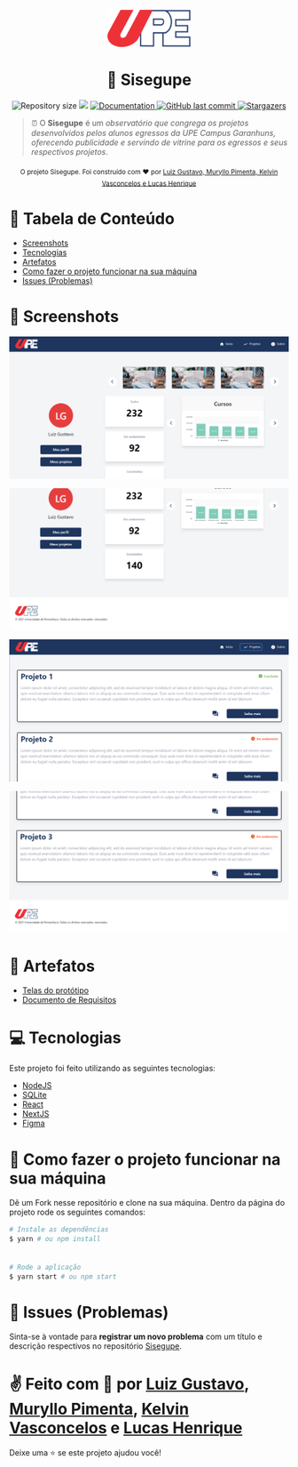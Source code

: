 <p align="center">
   <img src="./.github/logo-upe.png" width="150"/>
</p>

<h1 align="center"> 🔖 Sisegupe </h1>

<p align="center">
  <img alt="Repository size" src="https://img.shields.io/github/repo-size/MurylloEx/Sisegupe?color=0853c4">

  <img src="https://img.shields.io/badge/version-1.0.0-0853c4.svg?cacheSeconds=2592000" />
  <a href="https://github.com/MurylloEx/Sisegupe/#readme">
    <img alt="Documentation" src="https://img.shields.io/badge/documentation-yes-0853c4.svg" target="_blank" />
  </a>
   <a href="https://github.com/MurylloEx/Sisegupe/commits/master">
      <img alt="GitHub last commit" src="https://img.shields.io/github/last-commit/MurylloEx/Sisegupe?color=0853c4">
  </a>
   <a href="https://github.com/MurylloEx/Sisegupe/stargazers">
      <img alt="Stargazers" src="https://img.shields.io/github/stars/MurylloEx/Sisegupe?color=0853c4&logo=github">
   </a>
</p>

> ⏰ O **Sisegupe** é um _observatório que congrega os projetos desenvolvidos pelos alunos egressos da UPE Campus Garanhuns, oferecendo publicidade e servindo de vitrine para os egressos e seus respectivos projetos_.

<div align="center">
  <sub>O projeto Sisegupe. Foi construído com ❤︎ por
    <a href="https://github.com/tonicprism">Luiz Gustavo, </a>
    <a href="https://github.com/MurylloEx">Muryllo Pimenta, </a>
    <a href="https://github.com/KelvinVasconcelos">Kelvin Vasconcelos </a>
    <a href="https://github.com/Wolf-gangSE">e Lucas Henrique</a>
  </sub>
</div>

# :pushpin: Tabela de Conteúdo

- [Screenshots](#camera_flash-screenshots)
- [Tecnologias](#computer-technologies)
- [Artefatos](#monocle_face-artefatos)
- [Como fazer o projeto funcionar na sua máquina](#construction_worker-how-to-run)
- [Issues (Problemas)](#bug-issues)

# 📸 Screenshots

<p align="center">
   <img src="./.github/screenshots/home-1.png" />
</p>
<p align="center">
   <img src="./.github/screenshots/home-2.png" />
</p>
<p align="center">
   <img src="./.github/screenshots/projects-1.png" />
</p>
<p align="center">
   <img src="./.github/screenshots/projects-2.png" />
</p>

# 🧐 Artefatos

- [Telas do protótipo](https://www.figma.com/file/9sv1E3Ni1IEJbIUGKpKptb/ACE-IV?node-id=0%3A1)
- [Documento de Requisitos](https://docs.google.com/document/d/1qIx8YwccQ5LlimZONoryeNX2JD2nnLVM/edit?usp=sharing&ouid=105969994372846157930&rtpof=true&sd=true)

# :computer: Tecnologias

Este projeto foi feito utilizando as seguintes tecnologias:

- [NodeJS](https://nodejs.org/pt-br/)
- [SQLite](https://www.sqlite.org/index.html)
- [React](https://pt-br.reactjs.org/)
- [NextJS](https://nextjs.org/)
- [Figma](https://www.figma.com/)


# :construction_worker: Como fazer o projeto funcionar na sua máquina

Dê um Fork nesse repositório e clone na sua máquina. Dentro da página do projeto rode os seguintes comandos:

```sh
# Instale as dependências
$ yarn # ou npm install


# Rode a aplicação
$ yarn start # ou npm start
```

# :bug: Issues (Problemas)

Sinta-se à vontade para **registrar um novo problema** com um título e descrição respectivos no repositório [Sisegupe](https://github.com/MurylloEx/Sisegupe/issues).

# ✌ Feito com 💙 por [Luiz Gustavo](https://github.com/tonicprism/), [Muryllo Pimenta](https://github.com/MurylloEx), [Kelvin Vasconcelos](https://github.com/KelvinVasconcelos) e [Lucas Henrique](https://github.com/Wolf-gangSE)

Deixe uma ⭐️ se este projeto ajudou você!

